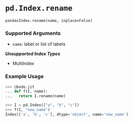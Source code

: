 # `pd.Index.rename`

`pandasIndex.rename(name, inplace=False)`


### Supported Arguments

- `name`: label or list of labels

***Unsupported Index Types***

- MultiIndex

### Example Usage

```py 
>>> @bodo.jit
... def f(I, name):
...   return I.rename(name)

>>> I = pd.Index(["a", "b", "c"])
>>> f(I, "new_name")
Index(['a', 'b', 'c'], dtype='object', name='new_name')
```




